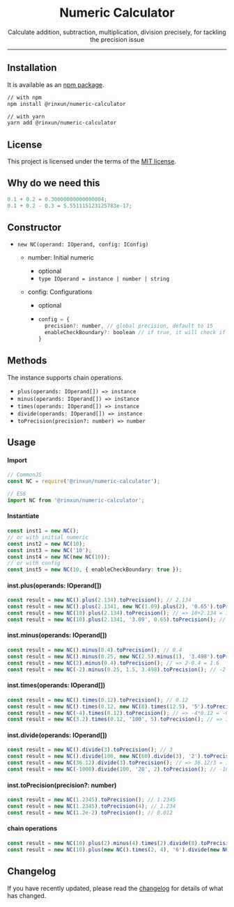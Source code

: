 <h1 align="center">Numeric Calculator</h1>

<p align="center">Calculate addition, subtraction, multiplication, division precisely, for tackling the precision issue</p>

---

<h2>Installation</h2>

It is available as an [npm package](https://www.npmjs.com/package/@rinxun/numeric-calculator).

```sh
// with npm
npm install @rinxun/numeric-calculator

// with yarn
yarn add @rinxun/numeric-calculator
```



<h2>License</h2>

This project is licensed under the terms of the [MIT license](https://github.com/rinxun/numeric-calculator/blob/master/LICENSE).



<h2>Why do we need this</h2>

```typescript
0.1 + 0.2 = 0.30000000000000004; 
0.1 + 0.2 - 0.3 = 5.551115123125783e-17;
```



<h2>Constructor</h2>

- `new NC(operand: IOperand, config: IConfig)`

  - number: Initial numeric

    - optional
    - `type IOperand = instance | number | string`

  - config: Configurations 

    - optional

    - ```js
      config = {
        precision?: number, // global precision, default to 15
        enableCheckBoundary?: boolean // if true, it will check if the value is out of the safe boundary
      }
      ```



<h2>Methods</h2>

The instance supports chain operations.

- `plus(operands: IOperand[]) => instance `
- `minus(operands: IOperand[]) => instance`
- `times(operands: IOperand[]) => instance`
- `divide(operands: IOperand[]) => instance`
- `toPrecision(precision?: number) => number`



<h2>Usage</h2>

<h4>Import</h4>

```typescript
// CommonJS
const NC = require('@rinxun/numeric-calculator');

// ES6 
import NC from '@rinxun/numeric-calculator';
```



<h4>Instantiate</h4>

```typescript
const inst1 = new NC(); 
// or with initial numeric
const inst2 = new NC(10); 
const inst3 = new NC('10'); 
const inst4 = new NC(new NC(10)); 
// or with config
const inst5 = new NC(10, { enableCheckBoundary: true }); 
```



<h4>inst.plus(operands: IOperand[])</h4>

```typescript
const result = new NC().plus(2.134).toPrecision(); // 2.134
const result = new NC().plus(2.1341, new NC(1.09).plus(2), '0.65').toPrecision(); // => 2.1341+(1.09+2)+0.65 = 5.8741
const result = new NC(10).plus(2.134).toPrecision(); // => 10+2.134 = 12.134
const result = new NC(10).plus(2.1341, '3.09', 0.65).toPrecision(); // => 10+2.1341+3.09+0.65 = 15.8741
```



<h4>inst.minus(operands: IOperand[])</h4>

```typescript
const result = new NC().minus(0.4).toPrecision(); // 0.4
const result = new NC().minus(0.25, new NC(2.5).minus(1), '3.498').toPrecision(); // => 0.25-(2.5-1)-3.498 -4.748
const result = new NC(2).minus(0.4).toPrecision(); // => 2-0.4 = 1.6
const result = new NC(-2).minus(0.25, 1.5, 3.498).toPrecision(); // -2-0.25-1.5-3.498 = -7.248
```



<h4>inst.times(operands: IOperand[])</h4>

```typescript
const result = new NC().times(0.12).toPrecision(); // 0.12
const result = new NC().times(0.12, new NC(8).times(12.5), '5').toPrecision(); // => 0.12*(8*12.5)*5 = 60
const result = new NC(-4).times(0.12).toPrecision(); // => -4*0.12 = -0.48
const result = new NC(3.2).times(0.12, '100', 5).toPrecision(); // => 3.2*0.12*100*5 = 192
```



<h4>inst.divide(operands: IOperand[])</h4>

```typescript
const result = new NC().divide(3).toPrecision(); // 3
const result = new NC().divide(100, new NC(60).divide(3), '2').toPrecision(); // => 100/(60/3)/2 = 2.5
const result = new NC(36.12).divide(3).toPrecision(); // => 36.12/3 = 12.04
const result = new NC(-1000).divide(100, '20', 2).toPrecision(); // -1000/100/20/2 = -0.25
```



<h4>inst.toPrecision(precision?: number)</h4>

```typescript
const result = new NC(1.2345).toPrecision(); // 1.2345
const result = new NC(1.2345).toPrecision(4); // 1.234
const result = new NC(1.2e-2).toPrecision(); // 0.012
```



<h4>chain operations</h4>

```typescript
const result = new NC(10).plus(2).minus(4).times(2).divide(8).toPrecision(); // => (10+2-4)*2/8 = 2
const result = new NC(10).plus(new NC().times(2, 4), '6').divide(new NC(12).minus(4)).toPrecision(); // => (10+(2*4)+6)/(12-4) = 3
```



<h2>Changelog</h2>

If you have recently updated, please read the [changelog](https://github.com/rinxun/numeric-calculator/releases) for details of what has changed.